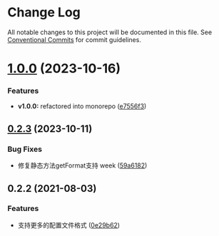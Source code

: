 # Change Log

All notable changes to this project will be documented in this file.
See [Conventional Commits](https://conventionalcommits.org) for commit guidelines.

# [1.0.0](https://github.com/MIchaelJier/easy-alioss/compare/v0.2.3...v1.0.0) (2023-10-16)


### Features

* **v1.0.0:** refactored into monorepo ([e7556f3](https://github.com/MIchaelJier/easy-alioss/commit/e7556f39a80ab4721ee70ac7b8faed3926bb0be6))





## [0.2.3](https://github.com/MIchaelJier/webpack-yun-oss/compare/v0.2.2...v0.2.3) (2023-10-11)


### Bug Fixes

* 修复静态方法getFormat支持 week ([59a6182](https://github.com/MIchaelJier/webpack-yun-oss/commit/59a618222707d53fdc986e099410a1b56080ad92))





## 0.2.2 (2021-08-03)


### Features

* 支持更多的配置文件格式 ([0e29b62](https://github.com/MIchaelJier/webpack-yun-oss/commit/0e29b621f9e7487080dc3648ac2a2bf98ade523c))
